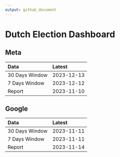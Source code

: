 ```yaml
---
output: github_document
---
```


# Dutch Election Dashboard



## Meta


|Data           |Latest     |
|:--------------|:----------|
|30 Days Window |2023-12-13 |
|7 Days Window  |2023-12-12 |
|Report         |2023-11-10 |

## Google


|Data           |Latest     |
|:--------------|:----------|
|30 Days Window |2023-11-11 |
|7 Days Window  |2023-11-11 |
|Report         |2023-11-14 |
